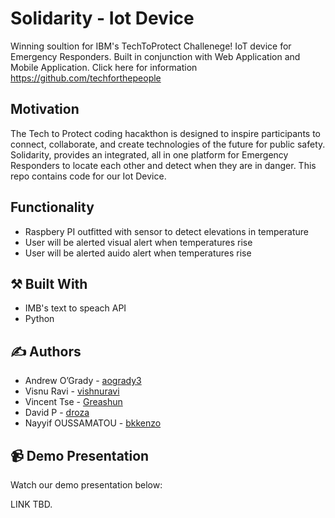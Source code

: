 #  Solidarity - Iot Device

Winning soultion for IBM's TechToProtect Challenege! IoT device for Emergency Responders. Built in conjunction with Web Application and Mobile Application. Click here for information https://github.com/techforthepeople

## Motivation

The Tech to Protect coding hacakthon is designed to inspire participants to connect, collaborate, and create technologies of the future for public safety. Solidarity, provides an integrated, all in one platform for Emergency Responders to locate each other and detect when they are in danger. This repo contains code for our Iot Device.

## Functionality

* Raspbery PI outfitted with sensor to detect elevations in temperature 
* User will be alerted visual alert when temperatures rise 
* User will be alerted auido alert when temperatures rise 

## :hammer_and_pick: Built With

* IMB's text to speach API
* Python

## :writing_hand: Authors

* Andrew O’Grady - [aogrady3](https://github.com/aogrady3)
* Visnu Ravi - [vishnuravi](https://github.com/vishnuravi)
* Vincent Tse - [Greashun](https://github.com/Greashun)
* David P - [droza](https://github.com/droza)
* Nayyif OUSSAMATOU - [bkkenzo](https://github.com/bkkenzo)

## :video_camera: Demo Presentation

Watch our demo presentation below:

LINK TBD.
